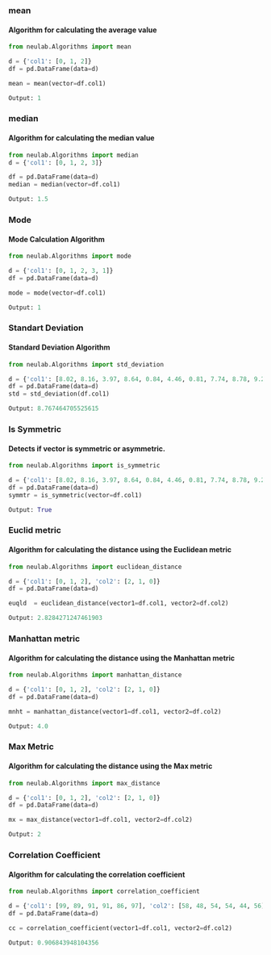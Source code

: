 ### mean
#### Algorithm for calculating the average value
```python
from neulab.Algorithms import mean

d = {'col1': [0, 1, 2]}
df = pd.DataFrame(data=d)

mean = mean(vector=df.col1)

Output: 1
```
### median
#### Algorithm for calculating the median value
```python
from neulab.Algorithms import median
d = {'col1': [0, 1, 2, 3]}

df = pd.DataFrame(data=d)
median = median(vector=df.col1)

Output: 1.5
```
### Mode
#### Mode Calculation Algorithm
```python
from neulab.Algorithms import mode

d = {'col1': [0, 1, 2, 3, 1]}
df = pd.DataFrame(data=d)

mode = mode(vector=df.col1)

Output: 1
```
### Standart Deviation
#### Standard Deviation Algorithm
```python
from neulab.Algorithms import std_deviation

d = {'col1': [8.02, 8.16, 3.97, 8.64, 0.84, 4.46, 0.81, 7.74, 8.78, 9.26, 20.46, 29.87, 10.38, 25.71]}
df = pd.DataFrame(data=d)
std = std_deviation(df.col1)

Output: 8.767464705525615
```
### Is Symmetric
#### Detects if vector is symmetric or asymmetric.
```python
from neulab.Algorithms import is_symmetric

d = {'col1': [8.02, 8.16, 3.97, 8.64, 0.84, 4.46, 0.81, 7.74, 8.78, 9.26, 20.46, 29.87, 10.38, 25.71]}
df = pd.DataFrame(data=d)
symmtr = is_symmetric(vector=df.col1)

Output: True
```
### Euclid metric
#### Algorithm for calculating the distance using the Euclidean metric
```python
from neulab.Algorithms import euclidean_distance

d = {'col1': [0, 1, 2], 'col2': [2, 1, 0]}
df = pd.DataFrame(data=d)

euqld  = euclidean_distance(vector1=df.col1, vector2=df.col2) 

Output: 2.8284271247461903
```
### Manhattan metric
#### Algorithm for calculating the distance using the Manhattan metric
```python
from neulab.Algorithms import manhattan_distance

d = {'col1': [0, 1, 2], 'col2': [2, 1, 0]}
df = pd.DataFrame(data=d)

mnht = manhattan_distance(vector1=df.col1, vector2=df.col2) 

Output: 4.0
```
### Max Metric
#### Algorithm for calculating the distance using the Max metric
```python
from neulab.Algorithms import max_distance

d = {'col1': [0, 1, 2], 'col2': [2, 1, 0]}
df = pd.DataFrame(data=d)

mx = max_distance(vector1=df.col1, vector2=df.col2)

Output: 2
```
### Correlation Coefficient
#### Algorithm for calculating the correlation coefficient
```python
from neulab.Algorithms import correlation_coefficient

d = {'col1': [99, 89, 91, 91, 86, 97], 'col2': [58, 48, 54, 54, 44, 56]}
df = pd.DataFrame(data=d)

cc = correlation_coefficient(vector1=df.col1, vector2=df.col2)

Output: 0.906843948104356
```